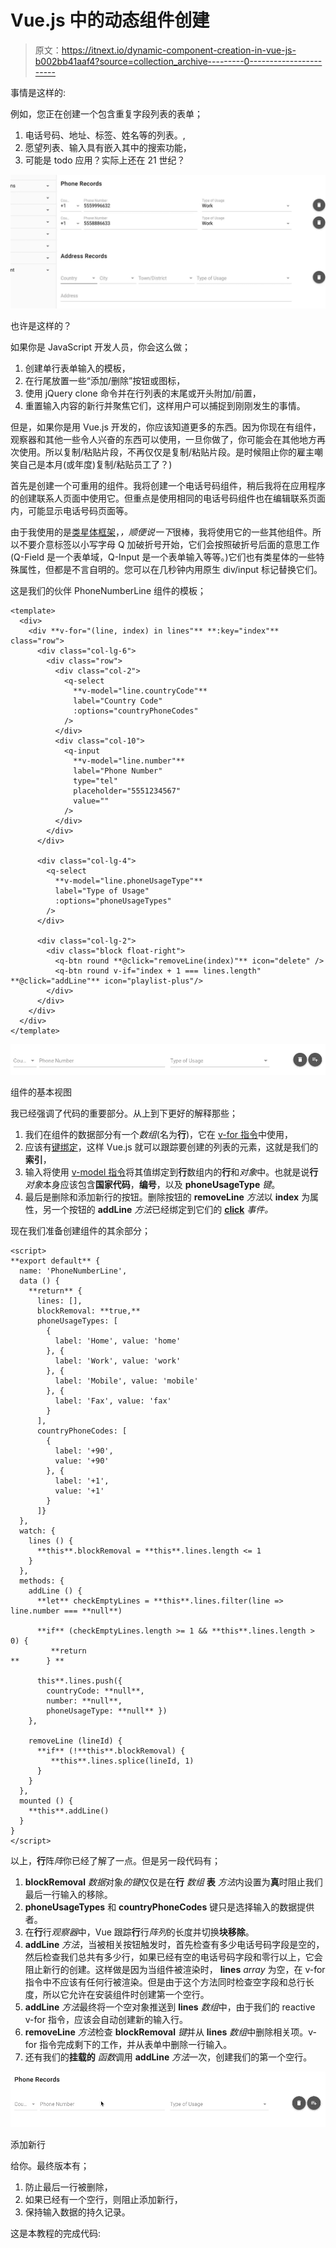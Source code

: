 # Vue.js 中的动态组件创建

> 原文：<https://itnext.io/dynamic-component-creation-in-vue-js-b002bb41aaf4?source=collection_archive---------0----------------------->

事情是这样的:

例如，您正在创建一个包含重复字段列表的表单；

1.  电话号码、地址、标签、姓名等的列表。,
2.  愿望列表、输入具有嵌入其中的搜索功能，
3.  可能是 todo 应用？实际上还在 21 世纪？

![](img/db2bceb09a5003a5cff58e06f4de5e42.png)

也许是这样的？

如果你是 JavaScript 开发人员，你会这么做；

1.  创建单行表单输入的模板，
2.  在行尾放置一些“添加/删除”按钮或图标，
3.  使用 jQuery clone 命令并在行列表的末尾或开头附加/前置，
4.  重置输入内容的新行并聚焦它们，这样用户可以捕捉到刚刚发生的事情。

但是，如果你是用 Vue.js 开发的，你应该知道更多的东西。因为你现在有组件，观察器和其他一些令人兴奋的东西可以使用，一旦你做了，你可能会在其他地方再次使用。所以复制/粘贴片段，不再仅仅是复制/粘贴片段。是时候阻止你的雇主嘲笑自己是本月(或年度)复制/粘贴员工了？)

首先是创建一个可重用的组件。我将创建一个电话号码组件，稍后我将在应用程序的创建联系人页面中使用它。但重点是使用相同的电话号码组件也在编辑联系页面内，可能显示电话号码页面等。

由于我使用的是[类星体框架](https://quasar.dev/introduction-to-quasar)，*，顺便说一下*很棒，我将使用它的一些其他组件。所以不要介意标签以小写字母 Q 加破折号开始，它们会按照破折号后面的意思工作(Q-Field 是一个表单域，Q-Input 是一个表单输入等等。)它们也有类星体的一些特殊属性，但都是不言自明的。您可以在几秒钟内用原生 div/input 标记替换它们。

这是我们的伙伴 PhoneNumberLine 组件的模板；

```
<template>
  <div>
    <div **v-for="(line, index) in lines"** **:key="index"** class="row">
      <div class="col-lg-6">
        <div class="row">
          <div class="col-2">
            <q-select
              **v-model="line.countryCode"**
              label="Country Code"
              :options="countryPhoneCodes"
            />
          </div>
          <div class="col-10">
            <q-input
              **v-model="line.number"**
              label="Phone Number"
              type="tel"
              placeholder="5551234567"
              value=""
            />
          </div>
        </div>
      </div>

      <div class="col-lg-4">
        <q-select
          **v-model="line.phoneUsageType"**
          label="Type of Usage"
          :options="phoneUsageTypes"
        />
      </div>

      <div class="col-lg-2">
        <div class="block float-right">
          <q-btn round **@click="removeLine(index)"** icon="delete" />
          <q-btn round v-if="index + 1 === lines.length" **@click="addLine"** icon="playlist-plus"/>
        </div>
      </div>
    </div>
  </div>
</template>
```

![](img/ee2a1d82754dcbe08c706f94518b5839.png)

组件的基本视图

我已经强调了代码的重要部分。从上到下更好的解释那些；

1.  我们在组件的数据部分有一个*数组*(名为**行**)，它在 [v-for 指令](https://vuejs.org/v2/guide/list.html#Mapping-an-Array-to-Elements-with-v-for)中使用，
2.  应该有[键绑定](https://vuejs.org/v2/guide/list.html#key)，这样 Vue.js 就可以跟踪要创建的列表的元素，这就是我们的**索引**，
3.  输入将使用 [v-model 指令](https://vuejs.org/v2/guide/forms.html)将其值绑定到**行**数组内的**行**和*对象*中。也就是说**行** *对象*本身应该包含**国家代码**，**编号**，以及 **phoneUsageType** *键*。
4.  最后是删除和添加新行的按钮。删除按钮的 **removeLine** *方法*以 **index** 为属性，另一个按钮的 **addLine** *方法*已经绑定到它们的 [**click**](https://vuejs.org/v2/guide/events.html#Listening-to-Events) *事件。*

现在我们准备创建组件的其余部分；

```
<script>
**export default** {
  name: 'PhoneNumberLine',
  data () {
    **return** {
      lines: [],
      blockRemoval: **true,**
      phoneUsageTypes: [
        {
          label: 'Home', value: 'home'
        }, {
          label: 'Work', value: 'work'
        }, {
          label: 'Mobile', value: 'mobile'
        }, {
          label: 'Fax', value: 'fax'
        }
      ],
      countryPhoneCodes: [
        {
          label: '+90',
          value: '+90'
        }, {
          label: '+1',
          value: '+1'
        }
      ]}
  },
  watch: {
    lines () {
      **this**.blockRemoval = **this**.lines.length <= 1
    }
  },
  methods: {
    addLine () {
      **let** checkEmptyLines = **this**.lines.filter(line => line.number === **null**)

      **if** (checkEmptyLines.length >= 1 && **this**.lines.length > 0) {
         **return
**      } **

      this**.lines.push({
        countryCode: **null**,
        number: **null**,
        phoneUsageType: **null** })
    },

    removeLine (lineId) {
      **if** (!**this**.blockRemoval) {
         **this**.lines.splice(lineId, 1)
      }
    }
  },
  mounted () {
    **this**.addLine()
  }
}
</script>
```

以上，**行**阵*阵*你已经了解了一点。但是另一段代码有；

1.  **blockRemoval** *数据*对象*的键*仅仅是在**行** *数组* **表** *方法*内设置为**真**时阻止我们最后一行输入的移除。
2.  **phoneUsageTypes** 和 **countryPhoneCodes** 键只是选择输入的数据提供者。
3.  在**行**行*观察器*中，Vue 跟踪**行**行*阵列*的长度并切换**块移除**。
4.  **addLine** *方法*，当被相关按钮触发时，首先检查有多少电话号码字段是空的，然后检查我们总共有多少行，如果已经有空的电话号码字段和零行以上，它会阻止新行的创建。这样做是因为当组件被渲染时， **lines** *array* 为空，在 v-for 指令中不应该有任何行被渲染。但是由于这个方法同时检查空字段和总行长度，所以它允许在安装组件时创建第一个空行。
5.  **addLine** *方法*最终将一个空对象推送到 **lines** *数组*中，由于我们的 reactive v-for 指令，应该会自动创建新的输入行。
6.  **removeLine** *方法*检查 **blockRemoval** *键*并从 **lines** *数组*中删除相关项。v-for 指令完成剩下的工作，并从表单中删除一行输入。
7.  还有我们的**挂载的** *函数*调用 **addLine** *方法*一次，创建我们的第一个空行。

![](img/7ef4dd20a17abe2dff8ab45abcbf4e31.png)

添加新行

给你。最终版本有；

1.  防止最后一行被删除，
2.  如果已经有一个空行，则阻止添加新行，
3.  保持输入数据的持久记录。

这是本教程的完成代码:
